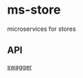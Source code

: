 # ms-store
microservices for stores </br>

## API
[swagger](http://localhost:8086/local/api/swagger-ui/index.html) 
